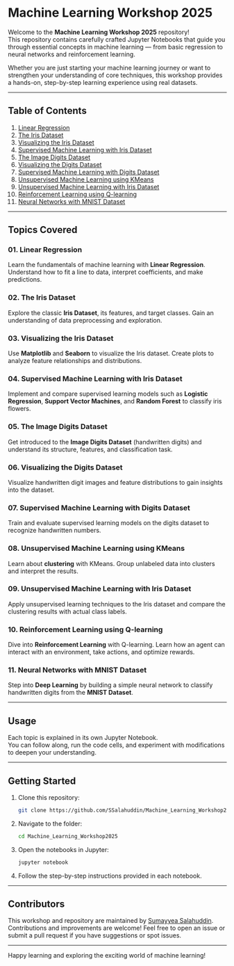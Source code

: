 # Machine Learning Workshop 2025

Welcome to the **Machine Learning Workshop 2025** repository!  
This repository contains carefully crafted Jupyter Notebooks that guide you through essential concepts in machine learning — from basic regression to neural networks and reinforcement learning.  

Whether you are just starting your machine learning journey or want to strengthen your understanding of core techniques, this workshop provides a hands-on, step-by-step learning experience using real datasets.

---

## Table of Contents

1. [Linear Regression](https://github.com/SSalahuddin/Machine_Learning_Workshop2025/blob/main/01.%20Linear%20Regression.ipynb)
2. [The Iris Dataset](https://github.com/SSalahuddin/Machine_Learning_Workshop2025/blob/main/02.%20The%20Iris%20Dataset.ipynb)
3. [Visualizing the Iris Dataset](https://github.com/SSalahuddin/Machine_Learning_Workshop2025/blob/main/03.%20Visualizing%20the%20Iris%20Dataset.ipynb)
4. [Supervised Machine Learning with Iris Dataset](https://github.com/SSalahuddin/Machine_Learning_Workshop2025/blob/main/04.%20Supervised%20Machine%20Learning%20with%20Iris%20Dataset.ipynb)
5. [The Image Digits Dataset](https://github.com/SSalahuddin/Machine_Learning_Workshop2025/blob/main/05.%20The%20Image%20Digits%20Dataset.ipynb)
6. [Visualizing the Digits Dataset](https://github.com/SSalahuddin/Machine_Learning_Workshop2025/blob/main/06.%20Visualizing%20the%20Digits%20Dataset.ipynb)
7. [Supervised Machine Learning with Digits Dataset](https://github.com/SSalahuddin/Machine_Learning_Workshop2025/blob/main/07.%20Supervised%20Machine%20Learning%20with%20Digits%20Dataset.ipynb)
8. [Unsupervised Machine Learning using KMeans](https://github.com/SSalahuddin/Machine_Learning_Workshop2025/blob/main/08.%20UnSupervised%20Machine%20Learning%20using%20KMeans.ipynb)
9. [Unsupervised Machine Learning with Iris Dataset](https://github.com/SSalahuddin/Machine_Learning_Workshop2025/blob/main/09.%20UnSupervised%20Machine%20Learning%20with%20Iris%20Dataset.ipynb)
10. [Reinforcement Learning using Q-learning](https://github.com/SSalahuddin/Machine_Learning_Workshop2025/blob/main/10.%20Reinforcement%20Learning%20using%20Q_learning.ipynb)
11. [Neural Networks with MNIST Dataset](https://github.com/SSalahuddin/Machine_Learning_Workshop2025/blob/main/11.%20Neural%20Networks%20with%20MNIST%20Dataset.ipynb)

---

## Topics Covered

### 01. Linear Regression  
Learn the fundamentals of machine learning with **Linear Regression**. Understand how to fit a line to data, interpret coefficients, and make predictions.

### 02. The Iris Dataset  
Explore the classic **Iris Dataset**, its features, and target classes. Gain an understanding of data preprocessing and exploration.

### 03. Visualizing the Iris Dataset  
Use **Matplotlib** and **Seaborn** to visualize the Iris dataset. Create plots to analyze feature relationships and distributions.

### 04. Supervised Machine Learning with Iris Dataset  
Implement and compare supervised learning models such as **Logistic Regression**, **Support Vector Machines**, and **Random Forest** to classify iris flowers.

### 05. The Image Digits Dataset  
Get introduced to the **Image Digits Dataset** (handwritten digits) and understand its structure, features, and classification task.

### 06. Visualizing the Digits Dataset  
Visualize handwritten digit images and feature distributions to gain insights into the dataset.

### 07. Supervised Machine Learning with Digits Dataset  
Train and evaluate supervised learning models on the digits dataset to recognize handwritten numbers.

### 08. Unsupervised Machine Learning using KMeans  
Learn about **clustering** with KMeans. Group unlabeled data into clusters and interpret the results.

### 09. Unsupervised Machine Learning with Iris Dataset  
Apply unsupervised learning techniques to the Iris dataset and compare the clustering results with actual class labels.

### 10. Reinforcement Learning using Q-learning  
Dive into **Reinforcement Learning** with Q-learning. Learn how an agent can interact with an environment, take actions, and optimize rewards.

### 11. Neural Networks with MNIST Dataset  
Step into **Deep Learning** by building a simple neural network to classify handwritten digits from the **MNIST Dataset**.

---

## Usage

Each topic is explained in its own Jupyter Notebook.  
You can follow along, run the code cells, and experiment with modifications to deepen your understanding.

---

## Getting Started

1. Clone this repository:  
   ```bash
   git clone https://github.com/SSalahuddin/Machine_Learning_Workshop2025.git
   ```
2. Navigate to the folder:  
   ```bash
   cd Machine_Learning_Workshop2025
   ```
3. Open the notebooks in Jupyter:  
   ```bash
   jupyter notebook
   ```
4. Follow the step-by-step instructions provided in each notebook.

---

## Contributors

This workshop and repository are maintained by [Sumayyea Salahuddin](https://github.com/SSalahuddin).  
Contributions and improvements are welcome! Feel free to open an issue or submit a pull request if you have suggestions or spot issues.

---

Happy learning and exploring the exciting world of machine learning!
